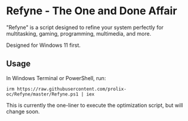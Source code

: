 # Refyne - The One and Done Affair
"Refyne" is a script designed to refine your system perfectly for multitasking, gaming, programming, multimedia, and more.

Designed for Windows 11 first.

## Usage
In Windows Terminal or PowerShell, run:

`irm https://raw.githubusercontent.com/prolix-oc/Refyne/master/Refyne.ps1 | iex`

This is currently the one-liner to execute the optimization script, but will change soon.
